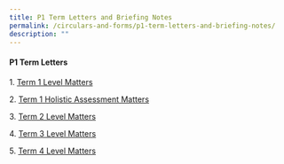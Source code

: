 ```yaml
---
title: P1 Term Letters and Briefing Notes
permalink: /circulars-and-forms/p1-term-letters-and-briefing-notes/
description: ""
---
```

#### P1 Term Letters 

1. [Term 1 Level Matters](/files/2023%20P1%20Term%201%20Level%20Matters.pdf)  

2. [Term 1 Holistic Assessment Matters](/files/2023%20P1%20Term%201%20Holistic%20Assessment%20Plan.pdf)

3. [Term 2 Level Matters](/files/2023%20P1%20Term%202%20Letter.pdf)

4. [Term 3 Level Matters](/files/2023%20p1%20term%203%20letter.pdf)

5. [Term 4 Level Matters](/files/2023_p1_term%204%20letter.pdf)
